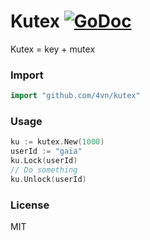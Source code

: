 # Kutex [![GoDoc](https://godoc.org/github.com/4vn/kutex?status.svg)](https://godoc.org/github.com/4vn/kutex)

Kutex = key + mutex

### Import

``` go
import "github.com/4vn/kutex"
```

### Usage

``` go
ku := kutex.New(1000)
userId := "gaia"
ku.Lock(userId)
// Do something
ku.Unlock(userId)
```

### License

MIT
